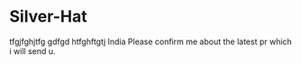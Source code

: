 # Silver-Hat
tfgjfghjtfg
gdfgd
htfghftgtj
India
Please confirm me about the latest pr which i will send u.
